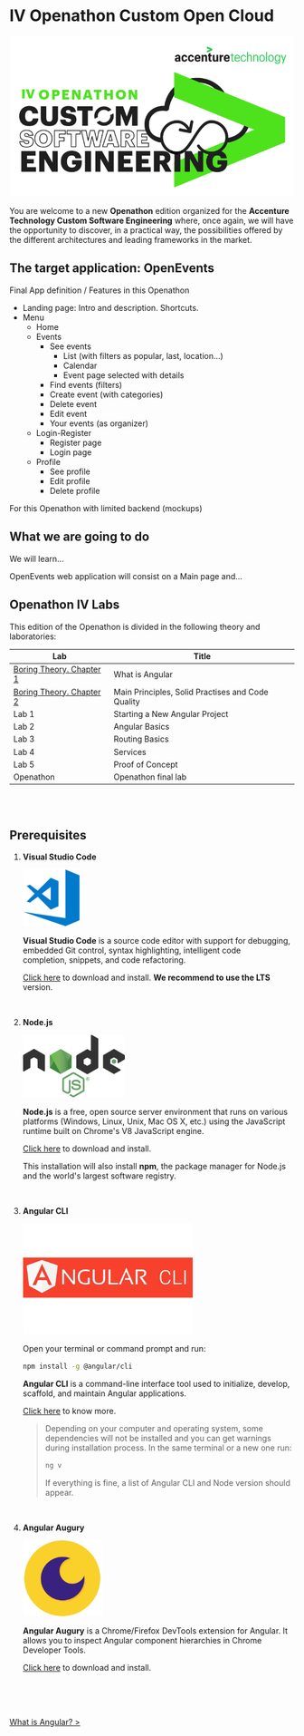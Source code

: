 # IV Openathon Custom Open Cloud

<p align="center">
    <img src="./boring-theory-1/resources/ivo.png">
</p>

You are welcome to a new **Openathon** edition organized for the
**Accenture Technology Custom Software  Engineering** where, once
again, we will have the opportunity to discover, in a practical way,
the possibilities offered by the different architectures and leading
frameworks in the market.


## The target application: OpenEvents
Final App definition / Features in this Openathon

* Landing page: Intro and description. Shortcuts.
* Menu
  * Home
  * Events 
    * See events
      * List (with filters as popular, last, location…)
      * Calendar
      * Event page selected with details 
    * Find events (filters) 
    * Create event (with categories) 
    * Delete event 
    * Edit event 
    * Your events (as organizer) 
  * Login-Register 
    * Register page 
    * Login page 
  * Profile 
    * See profile 
    * Edit profile 
    * Delete profile

For this Openathon with limited backend (mockups)



## What we are going to do

We will learn...

OpenEvents web application will consist on a Main page and...



## Openathon IV Labs

This edition of the Openathon is divided in the following theory and laboratories:

| Lab                                 | Title                                      |
|-------------------------------------|--------------------------------------------|
| [Boring Theory. Chapter 1](/boring-theory-1)                | What is Angular                            |
| [Boring Theory. Chapter 2](/boring-theory-2)           | Main Principles, Solid Practises and Code Quality           |
| Lab 1                | Starting a New Angular Project             |
| Lab 2                | Angular Basics                             |
| Lab 3                | Routing Basics                            |
| Lab 4                | Services             |
| Lab 5                | Proof of Concept                           |
| Openathon       | Openathon final lab                        |



<br/>
<br/>

## Prerequisites

1. **Visual Studio Code**

    <img src="./boring-theory-1/resources/vscode.png" width="100">


    **Visual Studio Code** is a source code editor with support
    for debugging, embedded Git control, syntax
    highlighting, intelligent code completion, snippets, and code
    refactoring.

    [Click here](https://code.visualstudio.com/) to download and install. **We recommend to use the LTS** version.

<br/>

2. **Node.js**

    <img src="./boring-theory-1/resources/node.png" width="180">


    **Node.js** is a free, open source server environment that runs on
    various platforms (Windows, Linux, Unix, Mac OS X, etc.) using
    the JavaScript runtime built on Chrome's V8 JavaScript engine.

    [Click here](https://nodejs.org/en/download/) to download and install.

    This installation will also install **npm**, the package manager
    for Node.js and the world's largest software registry.

<br/>

3. **Angular CLI**

    <img src="./boring-theory-1/resources/cli.png" width="300">

    Open your terminal or command prompt and run:

    ```sh
    npm install -g @angular/cli
    ```

    **Angular CLI** is a command-line interface tool used to initialize, develop, scaffold, and maintain Angular applications.

    [Click here](https://cli.angular.io/) to know more.
    
   > Depending on your computer and operating system, some dependencies will not be installed and you can get warnings during installation process. In the same terminal or a new one run: 
   > ```sh
   > ng v
   > ```
    > If everything is fine, a list of Angular CLI and Node version should appear.

<br/>

4. **Angular Augury**

    <img src="./boring-theory-1/resources/augury.png" width="140">

    **Angular Augury** is a Chrome/Firefox DevTools extension for Angular. It allows you to inspect 
    Angular component hierarchies in Chrome Developer Tools.

    [Click here](https://augury.rangle.io/) to download and install.

<br/>
<br/>
<br/>



[What is Angular? >](./boring-theory-1)